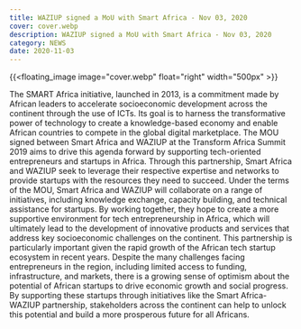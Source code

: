 ```yaml
---
title: WAZIUP signed a MoU with Smart Africa - Nov 03, 2020
cover: cover.webp
description: WAZIUP signed a MoU with Smart Africa - Nov 03, 2020
category: NEWS
date: 2020-11-03
---
```


<!-- ![image](cover.webp) -->
{{<floating_image image="cover.webp" float="right" width="500px" >}}

The SMART Africa initiative, launched in 2013, is a commitment made by African leaders to accelerate socioeconomic development across the continent through the use of ICTs. Its goal is to harness the transformative power of technology to create a knowledge-based economy and enable African countries to compete in the global digital marketplace.
The MOU signed between Smart Africa and WAZIUP at the Transform Africa Summit 2019 aims to drive this agenda forward by supporting tech-oriented entrepreneurs and startups in Africa. Through this partnership, Smart Africa and WAZIUP seek to leverage their respective expertise and networks to provide startups with the resources they need to succeed.
Under the terms of the MOU, Smart Africa and WAZIUP will collaborate on a range of initiatives, including knowledge exchange, capacity building, and technical assistance for startups. By working together, they hope to create a more supportive environment for tech entrepreneurship in Africa, which will ultimately lead to the development of innovative products and services that address key socioeconomic challenges on the continent.
This partnership is particularly important given the rapid growth of the African tech startup ecosystem in recent years. Despite the many challenges facing entrepreneurs in the region, including limited access to funding, infrastructure, and markets, there is a growing sense of optimism about the potential of African startups to drive economic growth and social progress. By supporting these startups through initiatives like the Smart Africa-WAZIUP partnership, stakeholders across the continent can help to unlock this potential and build a more prosperous future for all Africans.